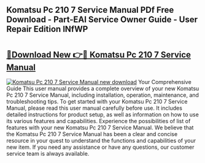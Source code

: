 ## Komatsu Pc 210 7 Service Manual PDf Free Download - Part-EAI Service Owner Guide - User Repair Edition lNfWP

# <h2><a href="http://bc64262.oget.top/?id=Komatsu+Pc+210+7+Service+Manual">🔗Download New 👉🔴 Komatsu Pc 210 7 Service Manual</a></h2>

[![Komatsu Pc 210 7 Service Manual new download](https://i.imgur.com/5g1atiW.png)](http://bc64262.oget.top/?id=Komatsu+Pc+210+7+Service+Manual)
Your Comprehensive Guide This user manual provides a complete overview of your new Komatsu Pc 210 7 Service Manual, including installation, operation, maintenance, and troubleshooting tips. To get started with your Komatsu Pc 210 7 Service Manual, please read this user manual carefully before use. It includes detailed instructions for product setup, as well as information on how to use its various features and capabilities. Experience the possibilities of list of features with your new Komatsu Pc 210 7 Service Manual. We believe that the Komatsu Pc 210 7 Service Manual has been a clear and concise resource in your quest to understand the functions and capabilities of your new item. If you need any assistance or have any questions, our customer service team is always available.
